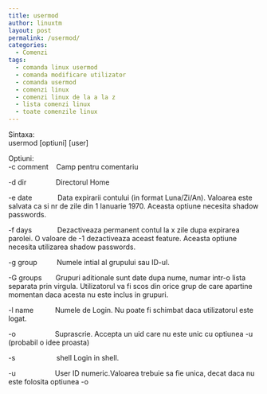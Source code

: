 ```yaml
---
title: usermod
author: linuxtm
layout: post
permalink: /usermod/
categories:
  - Comenzi
tags:
  - comanda linux usermod
  - comanda modificare utilizator
  - comanda usermod
  - comenzi linux
  - comenzi linux de la a la z
  - lista comenzi linux
  - toate comenzile linux
---
```

Sintaxa:  
usermod \[optiuni\] \[user\]

Optiuni:  
-c comment    Camp pentru comentariu

-d dir               Directorul Home

-e date             Data expirarii contului (in format Luna/Zi/An). Valoarea este salvata ca si nr de zile din 1 Ianuarie 1970. Aceasta optiune necesita shadow passwords.

-f days             Dezactiveaza permanent contul la x zile dupa expirarea parolei. O valoare de -1 dezactiveaza aceast feature. Aceasta optiune necesita utilizarea shadow passwords.

-g group          Numele intial al grupului sau ID-ul.

-G groups       Grupuri aditionale sunt date dupa nume, numar intr-o lista separata prin virgula. Utilizatorul va fi scos din orice grup de care apartine momentan daca acesta nu este inclus in grupuri.

-l name           Numele de Login. Nu poate fi schimbat daca utilizatorul este logat.

-o                    Suprascrie. Accepta un uid care nu este unic cu optiunea -u (probabil o idee proasta)

-s                     shell Login in shell.

-u                    User ID numeric.Valoarea trebuie sa fie unica, decat daca nu este folosita optiunea -o